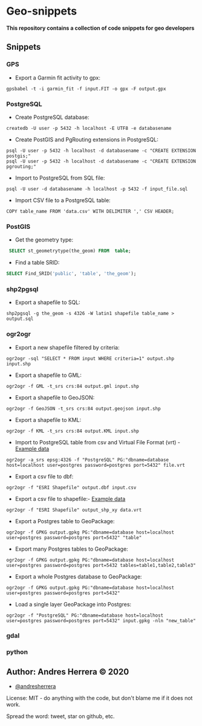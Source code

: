 # Geo-snippets

**This repository contains a collection of code snippets for geo developers**

## Snippets

### GPS

* Export a Garmin fit activity to gpx:
```
gpsbabel -t -i garmin_fit -f input.FIT -o gpx -F output.gpx
```

### PostgreSQL

* Create PostgreSQL database:
```
createdb -U user -p 5432 -h localhost -E UTF8 -e databasename 
```

* Create PostGIS and PgRouting extensions in PostgreSQL:
```
psql -U user -p 5432 -h localhost -d databasename -c "CREATE EXTENSION postgis;"
psql -U user -p 5432 -h localhost -d databasename -c "CREATE EXTENSION pgrouting;"
```

* Import to PostgreSQL from SQL file:
```
psql -U user -d databasename -h localhost -p 5432 -f input_file.sql
```

* Import CSV file to a PostgreSQL table:
```
COPY table_name FROM 'data.csv' WITH DELIMITER ',' CSV HEADER;
```

### PostGIS

* Get the geometry type:
```sql
 SELECT st_geometrytype(the_geom) FROM  table;
```

* Find a table SRID:
```sql
SELECT Find_SRID('public', 'table', 'the_geom');
```


### shp2pgsql

* Export a shapefile to SQL:
```
shp2pgsql -g the_geom -s 4326 -W latin1 shapefile table_name > output.sql
```

### ogr2ogr

* Export a new shapefile filtered by criteria:
```
ogr2ogr -sql "SELECT * FROM input WHERE criteria=1" output.shp input.shp
```

* Export a shapefile to GML:
```
ogr2ogr -f GML -t_srs crs:84 output.gml input.shp
```

* Export a shapefile to GeoJSON:
```
ogr2ogr -f GeoJSON -t_srs crs:84 output.geojson input.shp
```

* Export a shapefile to KML:
```
ogr2ogr -f KML -t_srs crs:84 output.KML input.shp
```

* Import to PostgreSQL table from csv and Virtual File Format (vrt) - [Example data](ogr2ogr/pg_from_csv)
```
ogr2ogr -a_srs epsg:4326 -f "PostgreSQL" PG:"dbname=database host=localhost user=postgres password=postgres port=5432" file.vrt
```

* Export a csv file to dbf:
```
ogr2ogr -f "ESRI Shapefile" output.dbf input.csv
```

* Export a csv file to shapefile:- [Example data](ogr2ogr/csv_to_shp)
```
ogr2ogr -f "ESRI Shapefile" output_shp_xy data.vrt
```

* Export a Postgres table to GeoPackage:
```
ogr2ogr -f GPKG output.gpkg PG:"dbname=database host=localhost user=postgres password=postgres port=5432" "table"
```

* Export many Postgres tables to GeoPackage:
```
ogr2ogr -f GPKG output.gpkg PG:"dbname=database host=localhost user=postgres password=postgres port=5432 tables=table1,table2,table3"
```

* Export a whole Postgres database to GeoPackage:
```
ogr2ogr -f GPKG output.gpkg PG:"dbname=database host=localhost user=postgres password=postgres port=5432"
```

* Load a single layer GeoPackage into Postgres:
```
ogr2ogr -f "PostgreSQL" PG:"dbname=database host=localhost user=postgres password=postgres port=5432" input.gpkg -nln "new_table"
```

### gdal


### python


## Author: Andres Herrera &copy; 2020

* [@andresherrera](https://twitter.com/andresherrera)

License: MIT - do anything with the code, but don't blame me if it does not work.

Spread the word: tweet, star on github, etc.